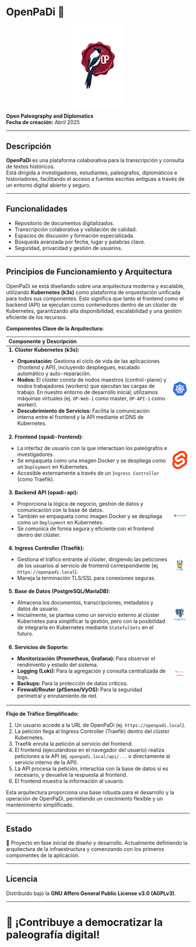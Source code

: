 # OpenPaDi 📜

<p align="center">
  <img src="images/logo_lacre.png" alt="Logo de OpenPaDi" width="150"/>
</p>

**Open Paleography and Diplomatics**  
**Fecha de creación:** Abril 2025

---

## Descripción

**OpenPaDi** es una plataforma colaborativa para la transcripción y consulta de textos históricos.  
Está dirigida a investigadores, estudiantes, paleógrafos, diplomáticos e historiadores, facilitando el acceso a fuentes escritas antiguas a través de un entorno digital abierto y seguro.

---

## Funcionalidades

- Repositorio de documentos digitalizados.
- Transcripción colaborativa y validación de calidad.
- Espacios de discusión y formación especializada.
- Búsqueda avanzada por fecha, lugar y palabras clave.
- Seguridad, privacidad y gestión de usuarios.

---

## Principios de Funcionamiento y Arquitectura

OpenPaDi se está diseñando sobre una arquitectura moderna y escalable, utilizando **Kubernetes (k3s)** como plataforma de orquestación unificada para todos sus componentes. Esto significa que tanto el frontend como el backend (API) se ejecutan como contenedores dentro de un clúster de Kubernetes, garantizando alta disponibilidad, escalabilidad y una gestión eficiente de los recursos.

**Componentes Clave de la Arquitectura:**

| Componente y Descripción                                                                                                                                                                                                                                                                                                                        |                                                                         |
| :------------------------------------------------------------------------------------------------------------------------------------------------------------------------------------------------------------------------------------------------------------------------------------------------------------------------------------------------ | :------------------------------------------------------------------------------------------- |
| **1. Clúster Kubernetes (k3s):** <br><ul><li>**Orquestación:** Gestiona el ciclo de vida de las aplicaciones (frontend y API), incluyendo despliegues, escalado automático y auto-reparación.</li><li>**Nodos:** El clúster consta de nodos maestros (control-plane) y nodos trabajadores (workers) que ejecutan las cargas de trabajo. En nuestro entorno de desarrollo inicial, utilizamos máquinas virtuales (ej. `OP-Web-1` como master, `OP-API-1` como worker).</li><li>**Descubrimiento de Servicios:** Facilita la comunicación interna entre el frontend y la API mediante el DNS de Kubernetes.</li></ul> | <p align="center"><img src="images/kubernetes.png" alt="Arquitectura Kubernetes de OpenPaDi" width="250"/></p> |
| **2. Frontend (opadi-frontend):** <br><ul><li>La interfaz de usuario con la que interactúan los paleógrafos e investigadores.</li><li>Se empaqueta como una imagen Docker y se despliega como un `Deployment` en Kubernetes.</li><li>Accesible externamente a través de un `Ingress Controller` (como Traefik).</li></ul> | <p align="center"><img src="images/frontend-ui.png" alt="Interfaz de Usuario Frontend" width="250"/></p> |
| **3. Backend API (opadi-api):** <br><ul><li>Proporciona la lógica de negocio, gestión de datos y comunicación con la base de datos.</li><li>También se empaqueta como imagen Docker y se despliega como un `Deployment` en Kubernetes.</li><li>Se comunica de forma segura y eficiente con el frontend dentro del clúster.</li></ul> | <p align="center"><img src="images/backend-api-arch.png" alt="Arquitectura Backend API" width="250"/></p> |
| **4. Ingress Controller (Traefik):** <br><ul><li>Gestiona el tráfico entrante al clúster, dirigiendo las peticiones de los usuarios al servicio de frontend correspondiente (ej. `https://openpadi.local`).</li><li>Maneja la terminación TLS/SSL para conexiones seguras.</li></ul> | <p align="center"><img src="images/ingress-flow.png" alt="Flujo de Ingress Traefik" width="250"/></p> |
| **5. Base de Datos (PostgreSQL/MariaDB):** <br><ul><li>Almacena los documentos, transcripciones, metadatos y datos de usuario.</li><li>Inicialmente, se plantea como un servicio externo al clúster Kubernetes para simplificar la gestión, pero con la posibilidad de integrarla en Kubernetes mediante `StatefulSets` en el futuro.</li></ul> | <p align="center"><img src="images/database-arch.png" alt="Arquitectura de Base de Datos" width="250"/></p> |
| **6. Servicios de Soporte:** <br><ul><li>**Monitorización (Prometheus, Grafana):** Para observar el rendimiento y estado del sistema.</li><li>**Logging (Loki):** Para la agregación y consulta centralizada de logs.</li><li>**Backups:** Para la protección de datos críticos.</li><li>**Firewall/Router (pfSense/VyOS):** Para la seguridad perimetral y enrutamiento de red.</li></ul> | <p align="center"><img src="images/support-services.png" alt="Servicios de Soporte y Monitoreo" width="250"/></p> |

**Flujo de Tráfico Simplificado:**

1.  Un usuario accede a la URL de OpenPaDi (ej. `https://openpadi.local`).
2.  La petición llega al Ingress Controller (Traefik) dentro del clúster Kubernetes.
3.  Traefik enruta la petición al servicio del frontend.
4.  El frontend (ejecutándose en el navegador del usuario) realiza peticiones a la API (ej. `openpadi.local/api/...` o directamente al servicio interno de la API).
5.  La API procesa la petición, interactúa con la base de datos si es necesario, y devuelve la respuesta al frontend.
6.  El frontend muestra la información al usuario.

Esta arquitectura proporciona una base robusta para el desarrollo y la operación de OpenPaDi, permitiendo un crecimiento flexible y un mantenimiento simplificado.

---

## Estado

🚧 Proyecto en fase inicial de diseño y desarrollo. Actualmente definiendo la arquitectura de la infraestructura y comenzando con los primeros componentes de la aplicación.

---

## Licencia

Distribuido bajo la **GNU Affero General Public License v3.0 (AGPLv3)**.

---

# 🌟 ¡Contribuye a democratizar la paleografía digital!
